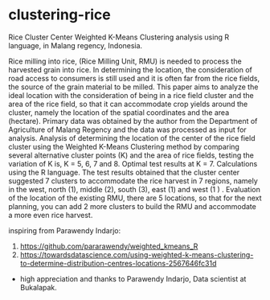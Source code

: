 # clustering-rice
Rice Cluster Center Weighted K-Means Clustering analysis using R language, in Malang regency, Indonesia.

Rice milling into rice, (Rice Milling Unit, RMU) is needed to process the harvested grain into rice. In determining the location, the consideration of road access to consumers is still used and it is often far from the rice fields, the source of the grain material to be milled. This paper aims to analyze the ideal location with the consideration of being in a rice field cluster and the area of ​​the rice field, so that it can accommodate crop yields around the cluster, namely the location of the spatial coordinates and the area (hectare). Primary data was obtained by the author from the Department of Agriculture of Malang Regency and the data was processed as input for analysis. Analysis of determining the location of the center of the rice field cluster using the Weighted K-Means Clustering method by comparing several alternative cluster points (K) and the area of ​​​​rice fields, testing the variation of K is, K = 5, 6, 7 and 8. Optimal test results at K = 7. Calculations using the R language. The test results obtained that the cluster center suggested 7 clusters to accommodate the rice harvest in 7 regions, namely in the west, north (1), middle (2), south (3), east (1) and west (1 ) . Evaluation of the location of the existing RMU, there are 5 locations, so that for the next planning, you can add 2 more clusters to build the RMU and accommodate a more even rice harvest.



inspiring from Parawendy Indarjo:
1. https://github.com/pararawendy/weighted_kmeans_R
2. https://towardsdatascience.com/using-weighted-k-means-clustering-to-determine-distribution-centres-locations-2567646fc31d

- high appreciation and thanks to Parawendy Indarjo, Data scientist at Bukalapak.
